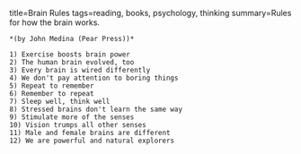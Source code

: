 title=Brain Rules
tags=reading, books, psychology, thinking
summary=Rules for how the brain works.
~~~~~~
*(by John Medina (Pear Press))*

1) Exercise boosts brain power
2) The human brain evolved, too
3) Every brain is wired differently
4) We don't pay attention to boring things
5) Repeat to remember
6) Remember to repeat
7) Sleep well, think well
8) Stressed brains don't learn the same way
9) Stimulate more of the senses
10) Vision trumps all other senses
11) Male and female brains are different
12) We are powerful and natural explorers
